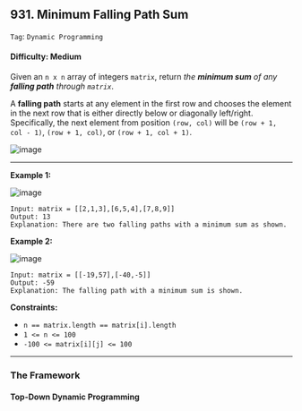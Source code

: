 ## 931. Minimum Falling Path Sum

```Tag```: ```Dynamic Programming```

#### Difficulty: Medium

Given an ```n x n``` array of integers ```matrix```, return _the __minimum sum__ of any __falling path__ through ```matrix```_.

A __falling path__ starts at any element in the first row and chooses the element in the next row that is either directly below or diagonally left/right. Specifically, the next element from position ```(row, col)``` will be ```(row + 1, col - 1)```, ```(row + 1, col)```, or ```(row + 1, col + 1)```.

![image](https://user-images.githubusercontent.com/35042430/220773219-7dfb7975-8782-4538-8e71-78204286846e.png)

---

__Example 1:__

![image](https://assets.leetcode.com/uploads/2021/11/03/failing1-grid.jpg)
```
Input: matrix = [[2,1,3],[6,5,4],[7,8,9]]
Output: 13
Explanation: There are two falling paths with a minimum sum as shown.
```

__Example 2:__

![image](https://assets.leetcode.com/uploads/2021/11/03/failing2-grid.jpg)
```
Input: matrix = [[-19,57],[-40,-5]]
Output: -59
Explanation: The falling path with a minimum sum is shown.
```

__Constraints:__

- ```n == matrix.length == matrix[i].length```
- ```1 <= n <= 100```
- ```-100 <= matrix[i][j] <= 100```

---

### The Framework

#### Top-Down Dynamic Programming

```Python

```

